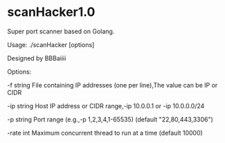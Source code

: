# scanHacker1.0
Super port scanner based on Golang.

Usage: ./scanHacker [options]

Designed by BBBaiiii 

Options:

  -f string
        File containing IP addresses (one per line),The value can be IP or CIDR
        
  -ip string
        Host IP address or CIDR range,-ip 10.0.0.1 or -ip 10.0.0.0/24
        
  -p string
        Port range (e.g.,-p 1,2,3,4,1-65535) (default "22,80,443,3306")
        
  -rate int
         Maximum concurrent thread to run at a time (default 10000)
